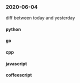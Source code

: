 ### 2020-06-04
diff between today and yesterday

#### python

#### go

#### cpp

#### javascript

#### coffeescript
